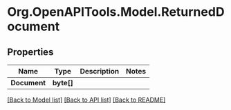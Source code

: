 # Org.OpenAPITools.Model.ReturnedDocument

## Properties

Name | Type | Description | Notes
------------ | ------------- | ------------- | -------------
**Document** | **byte[]** |  | 

[[Back to Model list]](../README.md#documentation-for-models) [[Back to API list]](../README.md#documentation-for-api-endpoints) [[Back to README]](../README.md)

